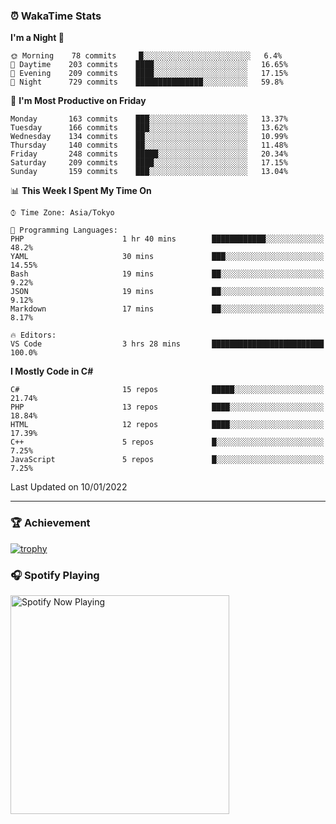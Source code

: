 ### ⏰ WakaTime Stats


<!--START_SECTION:waka-->
**I'm a Night 🦉** 

```text
🌞 Morning    78 commits     █░░░░░░░░░░░░░░░░░░░░░░░░   6.4% 
🌆 Daytime    203 commits    ████░░░░░░░░░░░░░░░░░░░░░   16.65% 
🌃 Evening    209 commits    ████░░░░░░░░░░░░░░░░░░░░░   17.15% 
🌙 Night      729 commits    ███████████████░░░░░░░░░░   59.8%

```
📅 **I'm Most Productive on Friday** 

```text
Monday       163 commits    ███░░░░░░░░░░░░░░░░░░░░░░   13.37% 
Tuesday      166 commits    ███░░░░░░░░░░░░░░░░░░░░░░   13.62% 
Wednesday    134 commits    ██░░░░░░░░░░░░░░░░░░░░░░░   10.99% 
Thursday     140 commits    ██░░░░░░░░░░░░░░░░░░░░░░░   11.48% 
Friday       248 commits    █████░░░░░░░░░░░░░░░░░░░░   20.34% 
Saturday     209 commits    ████░░░░░░░░░░░░░░░░░░░░░   17.15% 
Sunday       159 commits    ███░░░░░░░░░░░░░░░░░░░░░░   13.04%

```


📊 **This Week I Spent My Time On** 

```text
⌚︎ Time Zone: Asia/Tokyo

💬 Programming Languages: 
PHP                      1 hr 40 mins        ████████████░░░░░░░░░░░░░   48.2% 
YAML                     30 mins             ███░░░░░░░░░░░░░░░░░░░░░░   14.55% 
Bash                     19 mins             ██░░░░░░░░░░░░░░░░░░░░░░░   9.22% 
JSON                     19 mins             ██░░░░░░░░░░░░░░░░░░░░░░░   9.12% 
Markdown                 17 mins             ██░░░░░░░░░░░░░░░░░░░░░░░   8.17%

🔥 Editors: 
VS Code                  3 hrs 28 mins       █████████████████████████   100.0%

```

**I Mostly Code in C#** 

```text
C#                       15 repos            █████░░░░░░░░░░░░░░░░░░░░   21.74% 
PHP                      13 repos            ████░░░░░░░░░░░░░░░░░░░░░   18.84% 
HTML                     12 repos            ████░░░░░░░░░░░░░░░░░░░░░   17.39% 
C++                      5 repos             █░░░░░░░░░░░░░░░░░░░░░░░░   7.25% 
JavaScript               5 repos             █░░░░░░░░░░░░░░░░░░░░░░░░   7.25%

```



 Last Updated on 10/01/2022
<!--END_SECTION:waka-->

---

### 🏆 Achievement

[![trophy](https://github-profile-trophy.vercel.app/?username=Slime-hatena&theme=flat&no-bg=true&no-frame=true&column=8)](https://github.com/ryo-ma/github-profile-trophy)

### 🎧 Spotify Playing

[<img src="https://spotify-now-playing-slime-hatena.vercel.app/api/spotify-playing" alt="Spotify Now Playing" width="350" />](https://open.spotify.com/user/slime_hatena)

<!--
**Slime-hatena/Slime-hatena** is a ✨ _special_ ✨ repository because its `README.md` (this file) appears on your GitHub profile.

Here are some ideas to get you started:

- 🔭 I’m currently working on ...
- 🌱 I’m currently learning ...
- 👯 I’m looking to collaborate on ...
- 🤔 I’m looking for help with ...
- 💬 Ask me about ...
- 📫 How to reach me: ...
- 😄 Pronouns: ...
- ⚡ Fun fact: ...
-->
